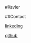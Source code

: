 #Xavier

##Contact

[linkeding](https://www.linkedin.com/in/xavi-zamora-lorente)

[github](https://github.com/xaviza11)